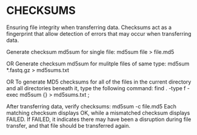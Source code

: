 # CHECKSUMS

Ensuring file integrity when transferring data. Checksums act as a fingerprint that allow detection of errors that may occur when transferring data.

Generate checksum md5sum for single file:
    md5sum file > file.md5

OR Generate checksum md5sum for mulitple files of same type:
    md5sum *.fastq.gz > md5sums.txt

OR To generate MD5 checksums for all of the files in the current directory and all directories beneath it, type the following command:
    find . -type f -exec md5sum {} > md5sums.txt \;

After transferring data, verify checksums:
    md5sum -c file.md5
Each matching checksum displays OK, while a mismatched checksum displays FAILED. If FAILED, it indicates there may have been a disruption during file transfer, and that file should be transferred again. 